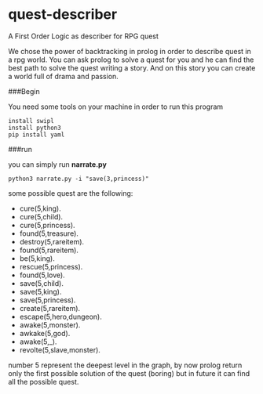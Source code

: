 # quest-describer
A First Order Logic as describer for RPG quest

We chose the power of backtracking in prolog in order to describe quest in a rpg world.
You can ask prolog to solve a quest for you and he can find the best path to solve the quest writing a story.
And on this story you can create a world full of drama and passion.

###Begin

You need some tools on your machine in order to run this program
```
install swipl
install python3
pip install yaml
```

###run

you can simply run **narrate.py**

```
python3 narrate.py -i "save(3,princess)"
```


some possible quest are the following:

- cure(5,king).
- cure(5,child).
- cure(5,princess).
- found(5,treasure).
- destroy(5,rareitem).
- found(5,rareitem).
- be(5,king).
- rescue(5,princess).
- found(5,love).
- save(5,child).
- save(5,king).
- save(5,princess).
- create(5,rareitem).
- escape(5,hero,dungeon).
- awake(5,monster).
- awkake(5,god).
- awake(5,_).
- revolte(5,slave,monster).

number 5 represent the deepest level in the graph, by now prolog return only the first possible solution of the quest (boring) but in future it can find all the possible quest.
